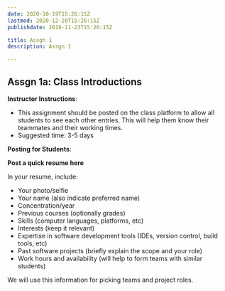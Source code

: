 ```yaml
---
date: 2020-10-19T15:26:15Z
lastmod: 2020-12-20T15:26:15Z 
publishdate: 2019-11-23T15:26:15Z

title: Assgn 1
description: Assgn 1

---
```


## Assgn 1a: Class Introductions

**Instructor Instructions**: 
* This assignment should be posted on the class platform to allow all students to see each other entries. This will help them know their teammates and their working times.
* Suggested time: 3-5 days

**Posting for Students**:

**Post a quick resume here**

In your resume, include:

* Your photo/selfie
* Your name (also indicate preferred name)
* Concentration/year
* Previous courses (optionally grades)
* Skills (computer languages, platforms, etc)
* Interests (keep it relevant)
* Expertise in software development tools (IDEs, version control, build tools, etc)
* Past software projects (briefly explain the scope and your role)
* Work hours and availability (will help to form teams with similar students)

We will use this information for picking teams and project roles.
